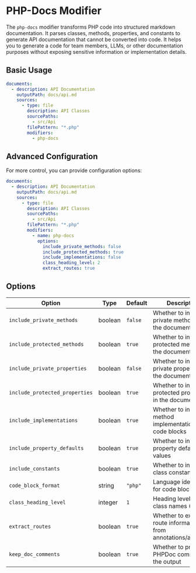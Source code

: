 # PHP-Docs Modifier

The `php-docs` modifier transforms PHP code into structured markdown documentation. It parses classes, methods,
properties, and constants to generate API documentation that cannot be converted into code. It helps
you to generate a code for team members, LLMs, or other documentation purposes without
exposing sensitive information or implementation details.

## Basic Usage

```yaml
documents:
  - description: API Documentation
    outputPath: docs/api.md
    sources:
      - type: file
        description: API Classes
        sourcePaths:
          - src/Api
        filePattern: "*.php"
        modifiers:
          - php-docs
```

## Advanced Configuration

For more control, you can provide configuration options:

```yaml
documents:
  - description: API Documentation
    outputPath: docs/api.md
    sources:
      - type: file
        description: API Classes
        sourcePaths:
          - src/Api
        filePattern: "*.php"
        modifiers:
          - name: php-docs
            options:
              include_private_methods: false
              include_protected_methods: true
              include_implementations: false
              class_heading_level: 2
              extract_routes: true
```

## Options

| Option                         | Type    | Default | Description                                                      |
|--------------------------------|---------|---------|------------------------------------------------------------------|
| `include_private_methods`      | boolean | `false` | Whether to include private methods in the documentation          |
| `include_protected_methods`    | boolean | `true`  | Whether to include protected methods in the documentation        |
| `include_private_properties`   | boolean | `false` | Whether to include private properties in the documentation       |
| `include_protected_properties` | boolean | `true`  | Whether to include protected properties in the documentation     |
| `include_implementations`      | boolean | `true`  | Whether to include method implementations in code blocks         |
| `include_property_defaults`    | boolean | `true`  | Whether to include property default values                       |
| `include_constants`            | boolean | `true`  | Whether to include class constants                               |
| `code_block_format`            | string  | `"php"` | Language identifier for code blocks                              |
| `class_heading_level`          | integer | `1`     | Heading level for class names (1-6)                              |
| `extract_routes`               | boolean | `true`  | Whether to extract route information from annotations/attributes |
| `keep_doc_comments`            | boolean | `true`  | Whether to preserve PHPDoc comments in the output                |